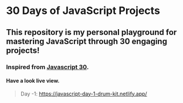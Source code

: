 # 30 Days of JavaScript Projects
## This repository is my personal playground for mastering JavaScript through 30 engaging projects!

### Inspired from [Javascript 30](https://javascript30.com/).
#### Have a look live view.

> Day -1: https://javascript-day-1-drum-kit.netlify.app/


 
